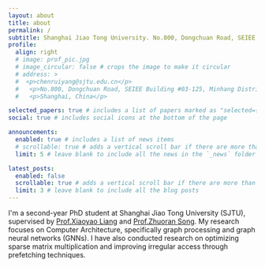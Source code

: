 ```yaml
---
layout: about
title: about
permalink: /
subtitle: Shanghai Jiao Tong University. No.800, Dongchuan Road, SEIEE Building 3-125, Minhang District, Shanghai, China.
profile:
  align: right
  # image: prof_pic.jpg
  # image_circular: false # crops the image to make it circular
  # address: >
  #  <p>chenruiyang@sjtu.edu.cn</p>
  #   <p>No.800, Dongchuan Road, SEIEE Building #03-125, Minhang District</p>
  #   <p>Shanghai, China</p>

selected_papers: true # includes a list of papers marked as "selected={true}"
social: true # includes social icons at the bottom of the page

announcements:
  enabled: true # includes a list of news items
  # scrollable: true # adds a vertical scroll bar if there are more than 3 news items
  limit: 5 # leave blank to include all the news in the `_news` folder

latest_posts:
  enabled: false
  scrollable: true # adds a vertical scroll bar if there are more than 3 new posts items
  limit: 3 # leave blank to include all the blog posts
---
```


I'm a second-year PhD student at Shanghai Jiao Tong University (SJTU), supervised by [Prof.Xiaoyao Liang](https://acalab.sjtu.edu.cn/) and [Prof.Zhuoran Song](https://songzhuoran.github.io/). My research focuses on Computer Architecture, specifically graph processing and graph neural networks (GNNs). I have also conducted research on optimizing sparse matrix multiplication and improving irregular access through prefetching techniques.
